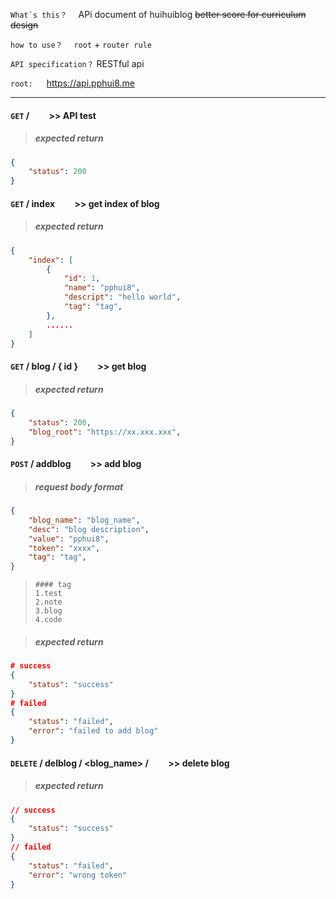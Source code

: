 ```What`s this？```  &emsp;APi document of huihuiblog ~~better score for  curriculum design~~

```how to use？``` &emsp;`root` + `router rule` 

```API specification？``` RESTful api

```root:``` &emsp; https://api.pphui8.me

---

#### ```GET``` / &emsp;&emsp;>> API test
> ##### expected return
```json
{
    "status": 200
}
```

#### ```GET``` / index &emsp;&emsp;>> get index of blog
> ##### expected return
```json
{
    "index": [
        {
            "id": 1,
            "name": "pphui8",
            "descript": "hello world",
            "tag": "tag",
        },
        ......
    ] 
}
```

#### ```GET``` / blog / { id } &emsp;&emsp;>> get blog
> ##### expected return
```json
{
    "status": 200,
    "blog_root": "https://xx.xxx.xxx",
}
```

#### ```POST``` / addblog  &emsp;&emsp;>> add blog
> ##### request body format
```json
{
    "blog_name": "blog_name",
    "desc": "blog description",
    "value": "pphui8",
    "token": "xxxx",
    "tag": "tag",
}
```
> ```
> #### tag
> 1.test  
> 2.note  
> 3.blog  
> 4.code  
> ```

> ##### expected return
```json
# success
{
    "status": "success"
}
# failed
{
    "status": "failed",
    "error": "failed to add blog"
}
```

#### ```DELETE``` / delblog / <blog_name> / <token>  &emsp;&emsp;>> delete blog
> ##### expected return
```json
// success
{
    "status": "success"
}
// failed
{
    "status": "failed",
    "error": "wrong token"
}
```